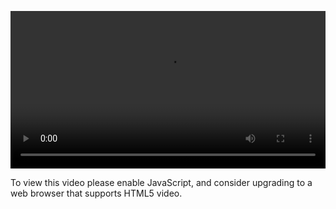 <video controls="" style="width: 100%; display: block;"><source src="http://o86bpj665.bkt.clouddn.com/gulp-flex-res/14-colors-how.mp4" type="video/mp4"><p>To view this video please enable JavaScript, and consider upgrading to a web browser that supports HTML5 video.</p></video>
